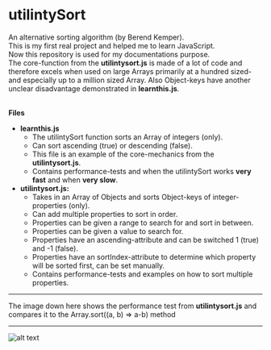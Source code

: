 # utilintySort
An alternative sorting algorithm (by Berend Kemper).<br>
This is my first real project and helped me to learn JavaScript.<br> 
Now this repository is used for my documentations purpose.<br>
The core-function from the <b>utilintysort.js</b> is made of a lot of code and therefore excels when used on large Arrays primarily at a hundred sized- and especially up to a million sized Array. Also Object-keys have another unclear disadvantage demonstrated in <b>learnthis.js</b>.<br><br>

<b>Files</b>
- <b>learnthis.js</b>
  - The utilintySort function sorts an Array of integers (only).
  - Can sort ascending (true) or descending (false).
  - This file is an example of the core-mechanics from the <b>utilintysort.js</b>.
  - Contains performance-tests and when the utilintySort works <b>very fast</b> and when <b>very slow</b>.
- <b>utilintysort.js:</b> 
  - Takes in an Array of Objects and sorts Object-keys of integer-properties (only). 
  - Can add multiple properties to sort in order. 
  - Properties can be given a range to search for and sort in between. 
  - Properties can be given a value to search for. 
  - Properties have an ascending-attribute and can be switched 1 (true) and -1 (false).
  - Properties have an sortIndex-attribute to determine which property will be sorted first, can be set manually.
  - Contains performance-tests and examples on how to sort multiple properties.

_______________________________________________________________________________________________________________________
The image down here shows the performance test from <b>utilintysort.js</b> and compares it to the Array.sort((a, b) => a-b) method
_______________________________________________________________________________________________________________________
![alt text](https://pbs.twimg.com/media/ESlEopbWkAAawso?format=png&name=medium)

